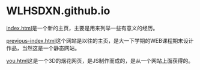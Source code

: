 # WLHSDXN.github.io

[index.html](https://wlhsdxn.github.io/index.html)是一个新的主页，主要是用来列举一些有意义的经历。

[previous-index.html](https://wlhsdxn.github.io/previous-index.html)这个网站是以往的主页，是大一下学期的WEB课程期末设计作品，当然这是一个静态网站。

[you.html](https://wlhsdxn.github.io/you.html)这是一个3D的烟花网页，是JS制作而成的，是从一个网站上面获得的。

